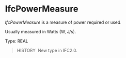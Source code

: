 # IfcPowerMeasure

_IfcPowerMeasure_ is a measure of power required or used.

Usually measured in Watts (W, J/s).

Type: REAL

> HISTORY&nbsp; New type in IFC2.0.
